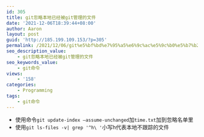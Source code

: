 ```yaml
---
id: 305
title: git忽略本地已经被git管理的文件
date: '2021-12-06T18:39:44+08:00'
author: Aaron
layout: post
guid: 'http://185.199.109.153/?p=305'
permalink: /2021/12/06/git%e5%bf%bd%e7%95%a5%e6%9c%ac%e5%9c%b0%e5%b7%b2%e7%bb%8f%e8%a2%abgit%e7%ae%a1%e7%90%86%e7%9a%84%e6%96%87%e4%bb%b6/
seo_description_value:
    - git忽略本地已经被git管理的文件
seo_keywords_value:
    - git命令
views:
    - '158'
categories:
    - Programming
tags:
    - git命令
---
```


- 使用命令`git update-index —assume-unchanged`加`time.txt`加到忽略名单里
- 使用`git ls-files -v| grep '^h\ '`小写h代表本地不跟踪的文件